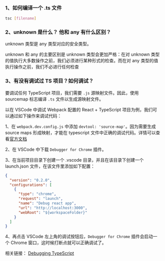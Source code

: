 ### 1、如何编译一个 .ts 文件

```bash
tsc [filename]
```

### 2、unknown 是什么？ 他和 any 有什么区别？

unknown 类型是 any 类型对应的安全类型。

unknown 和 any 的主要区别是 unknown 类型会更加严格：在对 unknown 类型的值执行大多数操作之前，我们必须进行某种形式的检查。而在对 any 类型的值执行操作之前，我们不必进行任何检查

### 3、有没有调试过 TS 项目？如何调试？

要调试任何 TypeScript 项目，我们需要 `.js` 源映射文件。因此，使用 sourcemap 标志编译 `.ts` 文件以生成源映射文件。

以在 VSCode 中调试 Webpack 配置的 React + TypeScript 项目为例，我们可以通过如下操作来调试代码：

1、在 `webpack.dev.config.js` 中添加 `devtool: 'source-map'`。因为需要生成 source maps 形成映射，才能在 typescript 文件中正确的调试代码。详情可以查看[官方文档](https://code.visualstudio.com/docs/nodejs/nodejs-debugging#_source-maps)

2、在 VSCode 中下载 `Debugger for Chrome` 插件。

3、在当前项目目录下创建一个 .vscode 目录，并且在该目录下创建一个 launch.json 文件，在该文件里添加如下配置：

```json
{
  "version": "0.2.0",
  "configurations": [
    {
      "type": "chrome",
      "request": "launch",
      "name": "Debug react app",
      "url": "http://localhost:3000",
      "webRoot": "${workspaceFolder}"
    }
  ]
}
```

4、再点击 VSCode 左上角的调试按钮后，`Debugger for Chrome` 插件会启动一个 Chrome 窗口，这时候打断点就可以正确调试了。

相关链接：
[Debugging TypeScript](https://code.visualstudio.com/docs/typescript/typescript-debugging)